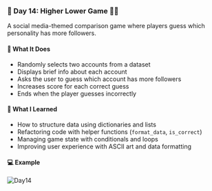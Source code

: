 ### 📅 Day 14: Higher Lower Game 🔼🔽

A social media-themed comparison game where players guess which personality has more followers.

#### 🧠 What It Does
- Randomly selects two accounts from a dataset  
- Displays brief info about each account  
- Asks the user to guess which account has more followers  
- Increases score for each correct guess  
- Ends when the player guesses incorrectly

#### 📝 What I Learned
- How to structure data using dictionaries and lists  
- Refactoring code with helper functions (`format_data`, `is_correct`)  
- Managing game state with conditionals and loops  
- Improving user experience with ASCII art and data formatting

#### 💻 Example
![Day14](https://github.com/user-attachments/assets/174aa55f-2f9c-4736-acb3-d59e7dc8733f)
